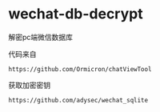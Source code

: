 # wechat-db-decrypt
解密pc端微信数据库

代码来自

`https://github.com/Ormicron/chatViewTool`

获取加密密钥

`https://github.com/adysec/wechat_sqlite`
